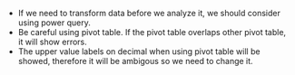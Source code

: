 - If we need to transform data before we analyze it, we should consider using power query.
- Be careful using pivot table. If the pivot table overlaps other pivot table, it will show errors.
- The upper value labels on decimal when using pivot table will be showed, therefore it will be ambigous so we need to change it.